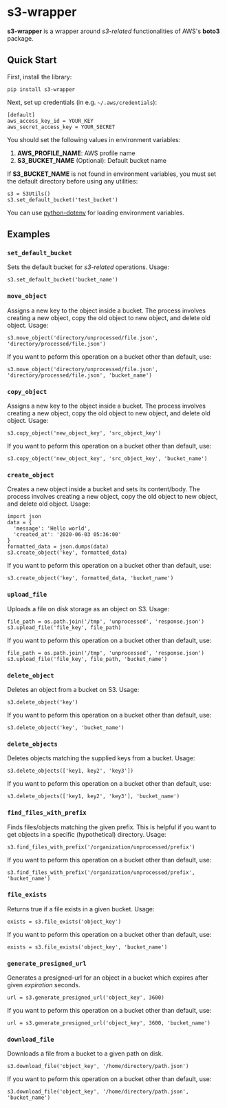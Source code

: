 # s3-wrapper
**s3-wrapper** is a wrapper around *s3-related* functionalities of AWS's **boto3** package.

## Quick Start
First, install the library:
```
pip install s3-wrapper
```
Next, set up credentials (in e.g. ```~/.aws/credentials```):
```
[default]
aws_access_key_id = YOUR_KEY
aws_secret_access_key = YOUR_SECRET
```
You should set the following values in environment variables:
1. **AWS_PROFILE_NAME**: AWS profile name
2. **S3_BUCKET_NAME** (Optional): Default bucket name

If **S3_BUCKET_NAME** is not found in environment variables, you must set the default directory before using any utilities:
```
s3 = S3Utils()
s3.set_default_bucket('test_bucket')
```

You can use [python-dotenv](https://pypi.org/project/python-dotenv/) for loading environment variables.

## Examples
### ```set_default_bucket```
Sets the default bucket for *s3-related* operations. Usage:
```
s3.set_default_bucket('bucket_name')
```

### ```move_object```
Assigns a new key to the object inside a bucket. The process involves creating a new object, copy the old object to new object, and delete old object. Usage:
```
s3.move_object('directory/unprocessed/file.json', 'directory/processed/file.json')
```

If you want to peform this operation on a bucket other than default, use:
```
s3.move_object('directory/unprocessed/file.json', 'directory/processed/file.json', 'bucket_name')
```

### ```copy_object```
Assigns a new key to the object inside a bucket. The process involves creating a new object, copy the old object to new object, and delete old object. Usage:
```
s3.copy_object('new_object_key', 'src_object_key')
```

If you want to peform this operation on a bucket other than default, use:
```
s3.copy_object('new_object_key', 'src_object_key', 'bucket_name')
```

### ```create_object```
Creates a new object inside a bucket and sets its content/body. The process involves creating a new object, copy the old object to new object, and delete old object. Usage:
```
import json
data = {
  'message': 'Hello world',
  'created_at': '2020-06-03 05:36:00'
}
formatted_data = json.dumps(data)
s3.create_object('key', formatted_data)
```

If you want to peform this operation on a bucket other than default, use:
```
s3.create_object('key', formatted_data, 'bucket_name')
```

### ```upload_file```
Uploads a file on disk storage as an object on S3. Usage:
```
file_path = os.path.join('/tmp', 'unprocessed', 'response.json')
s3.upload_file('file_key', file_path)
```

If you want to peform this operation on a bucket other than default, use:
```
file_path = os.path.join('/tmp', 'unprocessed', 'response.json')
s3.upload_file('file_key', file_path, 'bucket_name')
```

### ```delete_object```
Deletes an object from a bucket on S3. Usage:
```
s3.delete_object('key')
```

If you want to peform this operation on a bucket other than default, use:
```
s3.delete_object('key', 'bucket_name')
```

### ```delete_objects```
Deletes objects matching the supplied keys from a bucket. Usage:
```
s3.delete_objects(['key1, key2', 'key3'])
```

If you want to peform this operation on a bucket other than default, use:
```
s3.delete_objects(['key1, key2', 'key3'], 'bucket_name')
```

### ```find_files_with_prefix```
Finds files/objects matching the given prefix. This is helpful if you want to get objects in a specific (hypothetical) directory. Usage:
```
s3.find_files_with_prefix('/organization/unprocessed/prefix')
```

If you want to peform this operation on a bucket other than default, use:
```
s3.find_files_with_prefix('/organization/unprocessed/prefix', 'bucket_name')
```

### ```file_exists```
Returns true if a file exists in a given bucket. Usage:
```
exists = s3.file_exists('object_key')
```

If you want to peform this operation on a bucket other than default, use:
```
exists = s3.file_exists('object_key', 'bucket_name')
```

### ```generate_presigned_url```
Generates a presigned-url for an object in a bucket which expires after given *expiration* seconds.
```
url = s3.generate_presigned_url('object_key', 3600)
```

If you want to peform this operation on a bucket other than default, use:
```
url = s3.generate_presigned_url('object_key', 3600, 'bucket_name')
```

### ```download_file```
Downloads a file from a bucket to a given path on disk.
```
s3.download_file('object_key', '/home/directory/path.json')
```

If you want to peform this operation on a bucket other than default, use:
```
s3.download_file('object_key', '/home/directory/path.json', 'bucket_name')
```